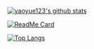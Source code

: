 [![yaoyue123's github stats](https://github-readme-stats.vercel.app/api?username=yaoyue123&show_icons=true)](https://github.com/yaoyue123/yaoyue123)

[![ReadMe Card](https://github-readme-stats.vercel.app/api/pin/?username=yaoyue123&repo=whuapi)](https://github.com/yaoyue123/whuapi)

[![Top Langs](https://github-readme-stats.vercel.app/api/top-langs/?username=yaoyue123)](https://github.com/yaoyue123/whuapi)

<!--
**yaoyue123/yaoyue123** is a ✨ _special_ ✨ repository because its `README.md` (this file) appears on your GitHub profile.
### Hi there 👋
Here are some ideas to get you started:

- 🔭 I’m currently working on ...
- 🌱 I’m currently learning ...
- 👯 I’m looking to collaborate on ...
- 🤔 I’m looking for help with ...
- 💬 Ask me about ...
- 📫 How to reach me: ...
- 😄 Pronouns: ...
- ⚡ Fun fact: ...
-->
